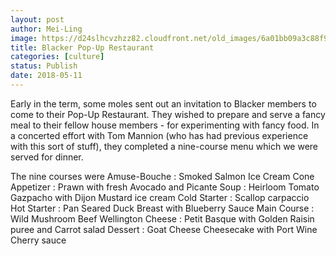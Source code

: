 ```yaml
---
layout: post
author: Mei-Ling
image: https://d24slhcvzhzz82.cloudfront.net/old_images/6a01bb09a3c88f970d0224df2e02d9200b-pi.jpg
title: Blacker Pop-Up Restaurant
categories: [culture]
status: Publish
date: 2018-05-11
---
```


Early in the term, some moles sent out an invitation to Blacker members to come to their Pop-Up Restaurant. They wished to prepare and serve a fancy meal to their fellow house members - for experimenting with fancy food. In a concerted effort with Tom Mannion (who has had previous experience with this sort of stuff), they completed a nine-course menu which we were served for dinner.

The nine courses were
Amuse-Bouche : Smoked Salmon Ice Cream Cone
Appetizer : Prawn with fresh Avocado and Picante
Soup : Heirloom Tomato Gazpacho with Dijon Mustard ice cream
Cold Starter : Scallop carpaccio
Hot Starter : Pan Seared Duck Breast with Blueberry Sauce
Main Course : Wild Mushroom Beef Wellington
Cheese : Petit Basque with Golden Raisin puree and Carrot salad
Dessert : Goat Cheese Cheesecake with Port Wine Cherry sauce
